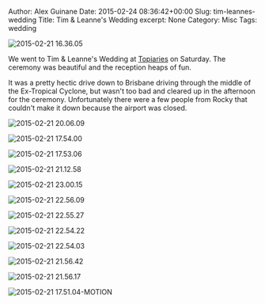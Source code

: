 Author: Alex Guinane
Date: 2015-02-24 08:36:42+00:00
Slug: tim-leannes-wedding
Title: Tim & Leanne's Wedding
excerpt: None
Category: Misc
Tags: wedding

![2015-02-21 16.36.05](/images/2015/2015-02-24-tim-leannes-wedding/2015-02-21-16-36-05.jpg)

We went to Tim & Leanne's Wedding at [Topiaries](http://www.topiaries.com.au/) on Saturday. The ceremony was beautiful and the reception heaps of fun.

It was a pretty hectic drive down to Brisbane driving through the middle of the Ex-Tropical Cyclone, but wasn't too bad and cleared up in the afternoon for the ceremony. Unfortunately there were a few people from Rocky that couldn't make it down because the airport was closed.

![2015-02-21 20.06.09](/images/2015/2015-02-24-tim-leannes-wedding/2015-02-21-20-06-09.jpg)

![2015-02-21 17.54.00](/images/2015/2015-02-24-tim-leannes-wedding/2015-02-21-17-54-00.jpg)

![2015-02-21 17.53.06](/images/2015/2015-02-24-tim-leannes-wedding/2015-02-21-17-53-06.jpg)

![2015-02-21 21.12.58](/images/2015/2015-02-24-tim-leannes-wedding/2015-02-21-21-12-58.jpg)

![2015-02-21 23.00.15](/images/2015/2015-02-24-tim-leannes-wedding/2015-02-21-23-00-15.jpg)

![2015-02-21 22.56.09](/images/2015/2015-02-24-tim-leannes-wedding/2015-02-21-22-56-09.jpg)

![2015-02-21 22.55.27](/images/2015/2015-02-24-tim-leannes-wedding/2015-02-21-22-55-27.jpg)

![2015-02-21 22.54.22](/images/2015/2015-02-24-tim-leannes-wedding/2015-02-21-22-54-22.jpg)

![2015-02-21 22.54.03](/images/2015/2015-02-24-tim-leannes-wedding/2015-02-21-22-54-03.jpg)

![2015-02-21 21.56.42](/images/2015/2015-02-24-tim-leannes-wedding/2015-02-21-21-56-42.jpg)

![2015-02-21 21.56.17](/images/2015/2015-02-24-tim-leannes-wedding/2015-02-21-21-56-17.jpg)

![2015-02-21 17.51.04-MOTION](/images/2015/2015-02-24-tim-leannes-wedding/2015-02-21-17-51-04-motion.gif)
